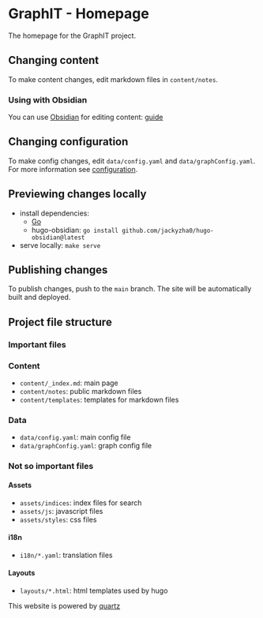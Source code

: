 # GraphIT - Homepage

The homepage for the GraphIT project.

## Changing content

To make content changes, edit markdown files in `content/notes`.

### Using with Obsidian

You can use [Obsidian](https://obsidian.md/) for editing content: [guide](https://quartz.jzhao.xyz/notes/editing#:~:text=content/)

## Changing configuration

To make config changes, edit `data/config.yaml` and `data/graphConfig.yaml`. For more information see [configuration](https://quartz.jzhao.xyz/notes/config#:~:text=conf/).

## Previewing changes locally

- install dependencies:
  - [Go](https://go.dev/)
  - hugo-obsidian: `go install github.com/jackyzha0/hugo-obsidian@latest`
- serve locally: `make serve`

## Publishing changes

To publish changes, push to the `main` branch. The site will be automatically built and deployed.

## Project file structure

### Important files

### Content

- `content/_index.md`: main page
- `content/notes`: public markdown files
- `content/templates`: templates for markdown files

### Data

- `data/config.yaml`: main config file
- `data/graphConfig.yaml`: graph config file

### Not so important files

#### Assets

- `assets/indices`: index files for search
- `assets/js`: javascript files
- `assets/styles`: css files

#### i18n

- `i18n/*.yaml`: translation files

#### Layouts

- `layouts/*.html`: html templates used by hugo

This website is powered by [quartz](https://github.com/jackyzha0/quartz)
